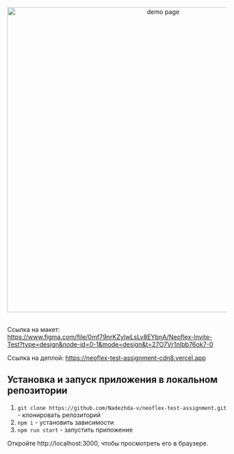 <div align="center">
  <img src="https://github.com/Nadezhda-v/neoflex-test-assignment/assets/109743172/9f4ee016-ef7a-49ce-aaca-34a584d5a406" width="700" alt="demo page">
</div>
<br>

Ссылка на макет: https://www.figma.com/file/0mf79nrKZylwLsLy8EYbnA/Neoflex-Invite-Test?type=design&node-id=0-1&mode=design&t=27O7Vr1nIbb76ok7-0

Ссылка на деплой: https://neoflex-test-assignment-cdn8.vercel.app

<h2>Установка и запуск приложения в локальном репозитории</h2>

1. `git clone https://github.com/Nadezhda-v/neoflex-test-assignment.git` - клонировать репозиторий
2. `npm i` - установить зависимости
3. `npm run start` - запустить приложение

Откройте http://localhost:3000, чтобы просмотреть его в браузере.
